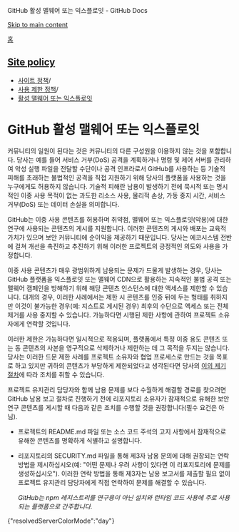 GitHub 활성 맬웨어 또는 익스플로잇 - GitHub Docs

[Skip to main content](#main-content)

[홈](/ko)

[Site policy](/ko/site-policy)
----------

* [사이트 정책](/ko/site-policy)/
* [사용 제한 정책](/ko/site-policy/acceptable-use-policies)/
* [활성 맬웨어 또는 익스플로잇](/ko/site-policy/acceptable-use-policies/github-active-malware-or-exploits)

GitHub 활성 맬웨어 또는 익스플로잇
==========

커뮤니티의 일원이 된다는 것은 커뮤니티의 다른 구성원을 이용하지 않는 것을 포함합니다. 당사는 예를 들어 서비스 거부(DoS) 공격을 계획하거나 명령 및 제어 서버를 관리하여 악성 실행 파일을 전달할 수단이나 공격 인프라로서 GitHub를 사용하는 등 기술적 피해를 초래하는 불법적인 공격을 직접 지원하기 위해 당사의 플랫폼을 사용하는 것을 누구에게도 허용하지 않습니다. 기술적 피해란 남용이 발생하기 전에 묵시적 또는 명시적인 이중 사용 목적이 없는 과도한 리소스 사용, 물리적 손상, 가동 중지 시간, 서비스 거부(DoS) 또는 데이터 손실을 의미합니다.

GitHub는 이중 사용 콘텐츠를 허용하며 취약점, 맬웨어 또는 익스플로잇(악용)에 대한 연구에 사용되는 콘텐츠의 게시를 지원합니다. 이러한 콘텐츠의 게시와 배포는 교육적 가치가 있으며 보안 커뮤니티에 순이익을 제공하기 때문입니다. 당사는 에코시스템 전반에 걸쳐 개선을 촉진하고 추진하기 위해 이러한 프로젝트의 긍정적인 의도와 사용을 가정합니다.

이중 사용 콘텐츠가 매우 광범위하게 남용되는 문제가 드물게 발생하는 경우, 당사는 GitHub 플랫폼을 익스플로잇 또는 맬웨어 CDN으로 활용하는 지속적인 불법 공격 또는 맬웨어 캠페인을 방해하기 위해 해당 콘텐츠 인스턴스에 대한 액세스를 제한할 수 있습니다. 대개의 경우, 이러한 사례에서는 제한 시 콘텐츠를 인증 뒤에 두는 형태를 취하지만 이것이 불가능한 경우(예: 지스트로 게시된 경우) 최후의 수단으로 액세스 또는 전체 제거를 사용 중지할 수 있습니다. 가능하다면 시행된 제한 사항에 관하여 프로젝트 소유자에게 연락할 것입니다.

이러한 제한은 가능하다면 일시적으로 적용되며, 플랫폼에서 특정 이중 용도 콘텐츠 또는 동 콘텐츠의 사본을 영구적으로 삭제하거나 제한하는 데 그 목적을 두지는 않습니다. 당사는 이러한 드문 제한 사례를 프로젝트 소유자와 협업 프로세스로 만드는 것을 목표로 하고 있지만 귀하의 콘텐츠가 부당하게 제한되었다고 생각된다면 당사의 [이의 제기 절차](/ko/site-policy/acceptable-use-policies/github-appeal-and-reinstatement)에 따라 조치를 취할 수 있습니다.

프로젝트 유지관리 담당자와 함께 남용 문제를 보다 수월하게 해결할 경로를 찾으려면 GitHub 남용 보고 절차로 진행하기 전에 리포지토리 소유자가 잠재적으로 유해한 보안 연구 콘텐츠를 게시할 때 다음과 같은 조치를 수행할 것을 권장합니다(필수 요건은 아님).

* 프로젝트의 README.md 파일 또는 소스 코드 주석의 고지 사항에서 잠재적으로 유해한 콘텐츠를 명확하게 식별하고 설명합니다.

* 리포지토리의 SECURITY.md 파일을 통해 제3자 남용 문의에 대해 권장되는 연락 방법을 제시하십시오(예: "어떤 문제나 우려 사항이 있다면 이 리포지토리에 문제를 생성하십시오"). 이러한 연락 방법을 통해 제3자는 남용 보고서를 제출할 필요 없이 프로젝트 유지관리 담당자에게 직접 연락하여 문제를 해결할 수 있습니다.

  *GitHub는 npm 레지스트리를 연구용이 아닌 설치와 런타임 코드 사용에 주로 사용되는 플랫폼으로 간주합니다.*

{"resolvedServerColorMode":"day"}
